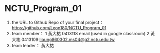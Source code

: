 # NCTU_Program_01
1)  the URL to Github Repo of your final project：
    https://github.com/Leon180/NCTU_Program_01
2)	team member：
		1	黃大祐
			0413118
    	email (used in google classroom)
    2	黃大祐
			0413109
    	lioung860302.ms04@g2.nctu.edu.tw
3)	team leader：
    黃大祐
